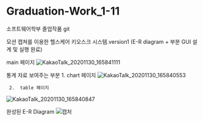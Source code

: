 # Graduation-Work_1-11
소프트웨어학부 졸업작품 git


모션 캡쳐를 이용한 헬스케어 키오스크 시스템.version1
(E-R diagram + 부분 GUI 설계 및 실행 완료)

main  페이지
![KakaoTalk_20201130_165841111](https://user-images.githubusercontent.com/38103094/100697965-ab9cd000-33da-11eb-97c7-989cd18d4101.jpg)



통계 자료 보여주는 부분
    1.  chart 페이지
![KakaoTalk_20201130_165840553](https://user-images.githubusercontent.com/38103094/100697960-a9d30c80-33da-11eb-9840-2458813fb7af.jpg)


     2.  table 페이지
![KakaoTalk_20201130_165840847](https://user-images.githubusercontent.com/38103094/100697964-ab043980-33da-11eb-8a12-076c8ede2b7b.jpg)



완성된 E-R Diagram
![캡처](https://user-images.githubusercontent.com/38103094/100729871-aa849680-340c-11eb-825d-fce2303ce0cd.PNG)
